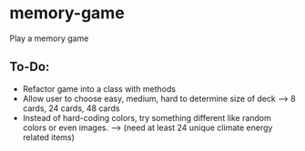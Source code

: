 # memory-game

Play a memory game

## To-Do:

- Refactor game into a class with methods
- Allow user to choose easy, medium, hard to determine size of deck
  --> 8 cards, 24 cards, 48 cards
- Instead of hard-coding colors, try something different like random colors or even images.
  --> (need at least 24 unique climate energy related items)
